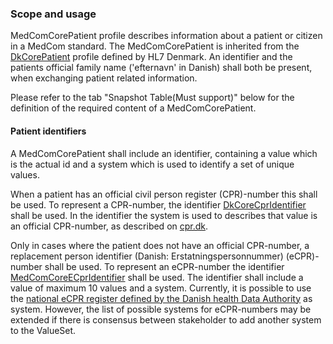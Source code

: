 ### Scope and usage 

MedComCorePatient profile describes information about a patient or citizen in a MedCom standard. 
The MedComCorePatient is inherited from the [DkCorePatient](https://hl7.dk/fhir/core/2.0.0/StructureDefinition-dk-core-patient.html) profile defined by HL7 Denmark. An identifier and the patients official family name ('efternavn' in Danish) shall both be present, when exchanging patient related information.  

Please refer to the tab "Snapshot Table(Must support)" below for the definition of the required content of a MedComCorePatient.

#### Patient identifiers

A MedComCorePatient shall include an identifier, containing a value which is the actual id and a system which is used to identify a set of unique values. 

When a patient has an official civil person register (CPR)-number this shall be used. To represent a CPR-number, the identifier [DkCoreCprIdentifier](http://hl7.dk/fhir/core/ImplementationGuide/hl7.fhir.dk.core/2.0.0/StructureDefinition-dk-core-cpr-identifier.html) shall be used. In the identifier the system is used to describes that value is an official CPR-number, as described on [cpr.dk](https://cpr.dk/).

Only in cases where the patient does not have an official CPR-number, a replacement person identifier (Danish: Erstatningspersonnummer) (eCPR)-number shall be used. To represent an eCPR-number the identifier [MedComCoreECprIdentifier](http://medcomfhir.dk/ig/core/StructureDefinition-medcom-core-ecpr-identifier.html) shall be used. The identifier shall include a value of maximum 10 values and a system. Currently, it is possible to use the [national eCPR register defined by the Danish health Data Authority](https://sundhedsdatastyrelsen.dk/da/registre-og-services/ecpr) as system. However, the list of possible systems for eCPR-numbers may be extended if there is consensus between stakeholder to add another system to the ValueSet.